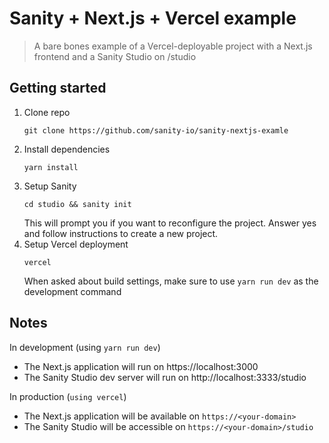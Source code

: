 # Sanity + Next.js + Vercel example

> A bare bones example of a Vercel-deployable project with a Next.js frontend and a Sanity Studio on /studio

## Getting started

1. Clone repo
   ```
   git clone https://github.com/sanity-io/sanity-nextjs-examle
   ```
1. Install dependencies
   ```
   yarn install
   ```
1. Setup Sanity
   ```
   cd studio && sanity init
   ```
   This will prompt you if you want to reconfigure the project. Answer yes and follow instructions to create a new project.
1. Setup Vercel deployment
   ```
   vercel
   ```
   When asked about build settings, make sure to use `yarn run dev` as the development command

## Notes

In development (using `yarn run dev`)

- The Next.js application will run on https://localhost:3000
- The Sanity Studio dev server will run on http://localhost:3333/studio

In production (`using vercel`)

- The Next.js application will be available on `https://<your-domain>`
- The Sanity Studio will be accessible on `https://<your-domain>/studio`
